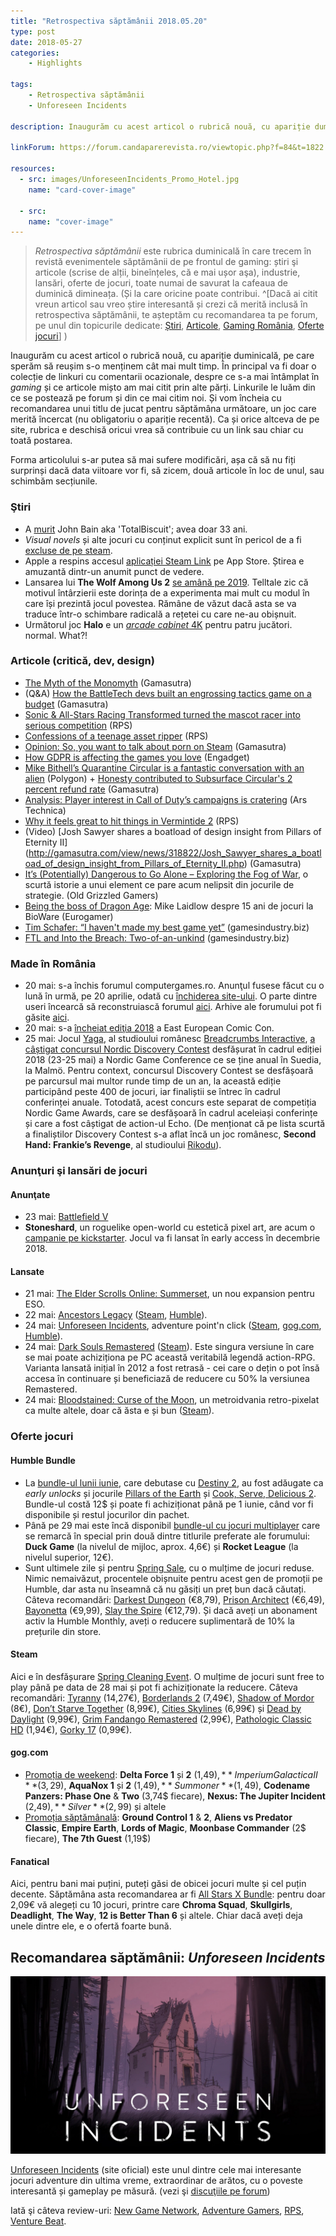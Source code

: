 ```yaml
---
title: "Retrospectiva săptămânii 2018.05.20"
type: post
date: 2018-05-27
categories:
    - Highlights

tags:
    - Retrospectiva săptămânii
    - Unforeseen Incidents

description: Inaugurăm cu acest articol o rubrică nouă, cu apariție duminicală, pe care sperăm să reușim s-o menținem cât mai mult timp. În principal va fi doar o colecție de linkuri, cu comentarii ocazionale, despre ce s-a mai întâmplat în _gaming_ și ce articole mișto am mai citit prin alte părți. Linkurile le luăm din ce se postează pe forum și din ce mai citim noi. Ca și orice altceva de pe site, rubrica e deschisă oricui vrea să contribuie cu un link sau chiar cu toată postarea dintr-o săptămână.

linkForum: https://forum.candaparerevista.ro/viewtopic.php?f=84&t=1822

resources:
  - src: images/UnforeseenIncidents_Promo_Hotel.jpg
    name: "card-cover-image"

  - src:
    name: "cover-image"
---
```

> _Retrospectiva săptămânii_ este rubrica duminicală în care trecem în revistă evenimentele săptămânii de pe frontul de gaming: știri şi articole (scrise de alții, bineînțeles, că e mai ușor aşa), industrie, lansări, oferte de jocuri, toate numai de savurat la cafeaua de duminică dimineața. (Și la care oricine poate contribui. ^[Dacă ai citit vreun articol sau vreo știre interesantă și crezi că merită inclusă în retrospectiva săptămânii, te așteptăm cu recomandarea ta pe forum, pe unul din topicurile dedicate: [Știri](https://forum.candaparerevista.ro/viewtopic.php?f=4&t=46), [Articole](https://forum.candaparerevista.ro/viewtopic.php?f=4&t=206), [Gaming România](https://forum.candaparerevista.ro/viewtopic.php?f=4&t=1622), [Oferte jocuri](https://forum.candaparerevista.ro/viewtopic.php?f=62&t=25)] )

Inaugurăm cu acest articol o rubrică nouă, cu apariție duminicală, pe care sperăm să reușim s-o menținem cât mai mult timp. În principal va fi doar o colecție de linkuri cu comentarii ocazionale, despre ce s-a mai întâmplat în _gaming_ și ce articole mișto am mai citit prin alte părți. Linkurile le luăm din ce se postează pe forum și din ce mai citim noi. Și vom încheia cu recomandarea unui titlu de jucat pentru săptămâna următoare, un joc care merită încercat (nu obligatoriu o apariție recentă). Ca și orice altceva de pe site, rubrica e deschisă oricui vrea să contribuie cu un link sau chiar cu toată postarea.

Forma articolului s-ar putea să mai sufere modificări, așa că să nu fiți surprinși dacă data viitoare vor fi, să zicem, două articole în loc de unul, sau schimbăm secțiunile.

### Ştiri
* A [murit](https://zonait.tv/criticul-de-jocuri-john-bain-a-decedat/) John Bain aka 'TotalBiscuit'; avea doar 33 ani. 
* _Visual novels_ și alte jocuri cu conținut explicit sunt în pericol de a fi [excluse de pe steam](http://gamasutra.com/view/news/318380/Valve_threatens_to_pull_games_now_deemed_sexually_explicit_from_Steam.php).
* Apple a respins accesul [aplicației Steam Link](https://arstechnica.com/gaming/2018/05/valve-apple-wont-let-the-steam-link-app-on-the-ios/) pe App Store. Știrea e amuzantă dintr-un anumit punct de vedere.
* Lansarea lui **The Wolf Among Us 2** [se amână pe 2019](https://telltale.com/news/2018/05/the-wolf-among-us-2-coming-in-2019/). Telltale zic că motivul întârzierii este dorința de a experimenta mai mult cu modul în care își prezintă jocul povestea. Rămâne de văzut dacă asta se va traduce într-o schimbare radicală a rețetei cu care ne-au obișnuit.
* Următorul joc **Halo** e un [_arcade cabinet_ 4K](https://www.halowaypoint.com/en-us/news/first-look-halo-fireteam-raven-arcade-experience) pentru patru jucători. normal. What?!

### Articole (critică, dev, design)
* [The Myth of the Monomyth](http://www.gamasutra.com/blogs/WolfgangWalk/20180514/318014/The_Myth_of_the_Monomyth.php) (Gamasutra)
* (Q&A) [How the BattleTech devs built an engrossing tactics game on a budget](http://gamasutra.com/view/news/318335/How_the_BattleTech_devs_built_an_engrossing_tactics_game_on_a_budget.php) (Gamasutra)
* [Sonic & All-Stars Racing Transformed turned the mascot racer into serious competition](https://www.rockpapershotgun.com/2018/05/24/sonic-all-stars-racing-transformed-turned-the-mascot-racer-into-serious-competition/) (RPS)
* [Confessions of a teenage asset ripper](https://www.rockpapershotgun.com/2018/05/24/confessions-of-a-teenage-asset-ripper/) (RPS)
* [Opinion: So, you want to talk about porn on Steam](http://gamasutra.com/view/news/318836/Opinion_So_you_want_to_talk_about_porn_on_Steam.php) (Gamasutra)
* [How GDPR is affecting the games you love](https://www.engadget.com/2018/05/26/how-gdpr-is-affecting-the-games-you-love/) (Engadget)
* [Mike Bithell’s Quarantine Circular is a fantastic conversation with an alien](https://www.polygon.com/2018/5/22/17376610/quarantine-circular-review-pc-mike-bithell) (Polygon) + [Honesty contributed to Subsurface Circular's 2 percent refund rate](http://gamasutra.com/view/news/318848/Honesty_contributed_to_Subsurface_Circulars_2_percent_refund_rate.php) (Gamasutra)
* [Analysis: Player interest in Call of Duty’s campaigns is cratering](https://arstechnica.com/gaming/2018/05/analysis-player-interest-in-call-of-dutys-campaigns-is-cratering/) (Ars Technica)
* [Why it feels great to hit things in Vermintide 2](https://www.rockpapershotgun.com/2018/05/23/why-it-feels-great-to-hit-things-in-vermintide-2/) (RPS)
* (Video) [Josh Sawyer shares a boatload of design insight from Pillars of Eternity II] (http://gamasutra.com/view/news/318822/Josh_Sawyer_shares_a_boatload_of_design_insight_from_Pillars_of_Eternity_II.php) (Gamasutra)
* [It’s (Potentially) Dangerous to Go Alone – Exploring the Fog of War](https://oldgrizzledgamers.com/idle-thoughts/the-fog-of-war-a-brief-history/), o scurtă istorie a unui element ce pare acum nelipsit din jocurile de strategie. (Old Grizzled Gamers)
* [Being the boss of Dragon Age](https://www.eurogamer.net/articles/2018-05-25-being-the-boss-of-dragon-age): Mike Laidlow despre 15 ani de jocuri la BioWare (Eurogamer)
* [Tim Schafer: “I haven't made my best game yet”](https://www.gamesindustry.biz/articles/2018-05-23-tim-schafer-i-havent-made-my-best-game-yet) (gamesindustry.biz)
* [FTL and Into the Breach: Two-of-an-unkind](https://www.gamesindustry.biz/articles/2018-05-23-ftl-and-into-the-breach-two-of-an-unkind) (gamesindustry.biz)

### Made în România
* 20 mai: s-a închis forumul computergames.ro. Anunţul fusese făcut cu o lună în urmă, pe 20 aprilie, odată cu [închiderea site-ului](https://www.paginademedia.ro/2018/04/site-ul-computergamesro-s-a-inchis-dupa-20-de-ani-de-ce). O parte dintre useri încearcă să reconstruiască forumul [aici](https://forum.computergamers.ro/). Arhive ale forumului pot fi găsite [aici](https://revistevechi.awiki.org/computer_games).
* 20 mai: s-a [încheiat ediţia 2018](https://zonait.tv/est-european-comic-con-2018-inca-o-editie-fara-cusur/) a East European Comic Con.
* 25 mai: Jocul [Yaga](http://yaga-game.com/), al studioului românesc [Breadcrumbs Interactive](https://breadcrumbsinteractive.com/), [a câștigat concursul Nordic Discovery Contest](https://discovery-contest.nordicgame.com/ngdc-season-ii-grand-finals-awards/) desfășurat în cadrul ediției 2018 (23-25 mai) a Nordic Game Conference ce se ține anual în Suedia, la Malmö. Pentru context, concursul Discovery Contest se desfășoară pe parcursul mai multor runde timp de un an, la această ediție participând peste 400 de jocuri, iar finaliștii se întrec în cadrul conferinței anuale. Totodată, acest concurs este separat de competiția Nordic Game Awards, care se desfășoară în cadrul aceleiași conferințe și care a fost câștigat de action-ul Echo. (De menționat că pe lista scurtă a finaliștilor Discovery Contest s-a aflat încă un joc românesc, **Second Hand: Frankie’s Revenge**, al studioului [Rikodu](http://www.rikodu.com/)).

### Anunţuri şi lansări de jocuri
#### Anunţate
* 23 mai: [Battlefield V](https://www.rockpapershotgun.com/2018/05/23/battlefield-v-is-about-making-friends-building-forts-and-daily-chores/)
* **Stoneshard**, un roguelike open-world cu estetică pixel art, are acum o [campanie pe kickstarter](https://www.kickstarter.com/projects/1926605606/stoneshard-open-world-roguelike-rpg-with-tactical). Jocul va fi lansat în early access în decembrie 2018.

#### Lansate
* 21 mai: [The Elder Scrolls Online: Summerset](https://www.elderscrollsonline.com/en-us/updates/chapter/summerset), un nou expansion pentru ESO.
* 22 mai: [Ancestors Legacy](https://destructivecreations.pl/ancestors-legacy/) ([Steam](https://store.steampowered.com/app/620590/Ancestors_Legacy/), [Humble](https://www.humblebundle.com/store/ancestors-legacy)).
* 24 mai: [Unforeseen Incidents](http://www.unforeseen-incidents.com/), adventure point'n click ([Steam](https://store.steampowered.com/app/501790/Unforeseen_Incidents/), [gog.com](https://www.gog.com/game/unforeseen_incidents), [Humble](https://www.humblebundle.com/store/unforeseen-incidents)).
* 24 mai: [Dark Souls Remastered](https://www.bandainamcoent.com/games/ds-remastered) ([Steam](https://store.steampowered.com/app/570940/DARK_SOULS_REMASTERED/)). Este singura versiune în care se mai poate achiziționa pe PC această veritabilă legendă action-RPG. Varianta lansată inițial în 2012 a fost retrasă - cei care o dețin o pot însă accesa în continuare și beneficiază de reducere cu 50% la versiunea Remastered.
* 24 mai: [Bloodstained: Curse of the Moon](http://curseofthemoon.com/en/), un metroidvania retro-pixelat ca multe altele, doar că ăsta e și bun ([Steam](https://store.steampowered.com/app/838310/Bloodstained_Curse_of_the_Moon/)).

### Oferte jocuri
#### Humble Bundle
* La [bundle-ul lunii iunie](https://www.humblebundle.com/monthly), care debutase cu [Destiny 2](https://www.humblebundle.com/store/destiny-2), au fost adăugate ca _early unlocks_ și jocurile [Pillars of the Earth](https://www.humblebundle.com/store/ken-folletts-the-pillars-of-the-earth) și [Cook, Serve, Delicious 2](https://www.humblebundle.com/store/cook-serve-delicious-2). Bundle-ul costă 12$ și poate fi achiziționat până pe 1 iunie, când vor fi disponibile și restul jocurilor din pachet.
* Până pe 29 mai este încă disponibil [bundle-ul cu jocuri multiplayer](https://www.humblebundle.com/games/hooked-on-multiplayer-2018-bundle) care se remarcă în special prin două dintre titlurile preferate ale forumului: **Duck Game** (la nivelul de mijloc, aprox. 4,6€) și **Rocket League** (la nivelul superior, 12€).
* Sunt ultimele zile și pentru [Spring Sale](https://www.humblebundle.com/store), cu o mulțime de jocuri reduse. Nimic nemaivăzut, procentele obișnuite pentru acest gen de promoții pe Humble, dar asta nu înseamnă că nu găsiți un preț bun dacă căutați. Câteva recomandări: [Darkest Dungeon](https://www.humblebundle.com/store/darkest-dungeon) (€8,79), [Prison Architect](https://www.humblebundle.com/store/prison-architect) (€6,49), [Bayonetta](https://www.humblebundle.com/store/bayonetta) (€9,99), [Slay the Spire](https://www.humblebundle.com/store/slay-the-spire) (€12,79). Și dacă aveți un abonament activ la Humble Monthly, aveți o reducere suplimentară de 10% la prețurile din store.

#### Steam
Aici e în desfășurare [Spring Cleaning Event](https://store.steampowered.com/springcleaning). O mulțime de jocuri sunt free to play până pe data de 28 mai și pot fi achiziționate la reducere. Câteva recomandări: [Tyranny](https://store.steampowered.com/app/362960/Tyranny/) (14,27€), [Borderlands 2](https://store.steampowered.com/app/49520/Borderlands_2/) (7,49€), [Shadow of Mordor](https://store.steampowered.com/app/241930/Middleearth_Shadow_of_Mordor/) (8€), [Don’t Starve Together](https://store.steampowered.com/app/322330/Dont_Starve_Together/) (8,99€), [Cities Skylines](https://store.steampowered.com/app/255710/Cities_Skylines/) (6,99€) și [Dead by Daylight](https://store.steampowered.com/app/381210/Dead_by_Daylight/) (9,99€), [Grim Fandango Remastered](https://store.steampowered.com/app/316790/Grim_Fandango_Remastered/) (2,99€), [Pathologic Classic HD](https://store.steampowered.com/app/384110/Pathologic_Classic_HD/) (1,94€), [Gorky 17](https://store.steampowered.com/app/253920/Gorky_17/) (0,99€).

#### gog.com
* [Promoția de weekend](https://www.gog.com/promo/20180525_weekend_thq): **Delta Force 1** și **2** (1,49$), **Imperium Galactica II** (3,29$), **AquaNox 1** și **2** (1,49$), **Summoner** (1,49$), **Codename Panzers: Phase One** & **Two** (3,74$ fiecare), **Nexus: The Jupiter Incident** (2,49$), **Silver** (2,99$) și altele
* [Promoția săptămânală](https://www.gog.com/promo/20180521_weekly_sale): **Ground Control 1** & **2**, **Aliens vs Predator Classic**, **Empire Earth**, **Lords of Magic**, **Moonbase Commander** (2$ fiecare), **The 7th Guest** (1,19$)

#### Fanatical
Aici, pentru bani mai puțini, puteți găsi de obicei jocuri multe și cel puțin decente. Săptămâna asta recomandarea ar fi [All Stars X Bundle](https://www.fanatical.com/en/bundle/all-stars-x-bundle): pentru doar 2,09€ vă alegeți cu 10 jocuri, printre care **Chroma Squad**, **Skullgirls**, **Deadlight**, **The Way**, **12 is Better Than 6** și altele. Chiar dacă aveți deja unele dintre ele, e o ofertă foarte bună.



## Recomandarea săptămânii: _Unforeseen Incidents_

![](images/UnforeseenIncidents_Promo_HotelTitle.jpg)

[Unforeseen Incidents](http://www.unforeseen-incidents.com/) (site oficial) este unul dintre cele mai interesante jocuri adventure din ultima vreme, extraordinar de arătos, cu o poveste interesantă și gameplay pe măsură. (vezi şi [discuţiile pe forum](https://forum.candaparerevista.ro/viewtopic.php?f=8&t=1820))

Iată şi câteva review-uri: [New Game Network](https://www.newgamenetwork.com/article/1901/unforeseen-incidents-review/), [Adventure Gamers](https://adventuregamers.com/articles/view/35212), [RPS](https://www.rockpapershotgun.com/2018/05/25/wot-i-think-unforeseen-incidents/#more-546445), [Venture Beat](https://venturebeat.com/2018/05/29/unforeseen-incidents-review-a-mystery-with-a-few-too-many-punchlines/).